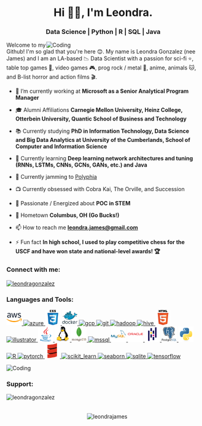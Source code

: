 <h1 align="center">Hi 👋🏽, I'm Leondra.</h1>
<h3 align="center">Data Science | Python | R | SQL | Java   </h3>
<img align="right" alt="Coding" width="400" src="https://d4804za1f1gw.cloudfront.net/wp-content/uploads/sites/100/2021/07/7992483484102289972.jpg">

Welcome to my Github! I'm so glad that you're here 😊. My name is Leondra Gonzalez (nee James) and I am an LA-based 📉 Data Scientist with a passion for sci-fi ⭐, table top games 🎲, video games 🎮, prog rock /  metal 🎸, anime, animals 🐱, and B-list horror and action films 🎬. 

- 💼 I’m currently working at **Microsoft as a Senior Analytical Program Manager**

- 🎓 Alumni Affiliations **Carnegie Mellon University, Heinz College, Otterbein University, Quantic School of Business and Technology**

- 📚 Currently studying **PhD in Information Technology, Data Science and Big Data Analytics at University of the Cumberlands, School of Computer and Information Science**

- 📓 Currently learning **Deep learning network architectures and tuning (RNNs, LSTMs, CNNs, GCNs, GANs, etc.) and Java**

- 🎵 Currently jamming to [Polyphia](https://www.youtube.com/watch?v=Z5NoQg8LdDk)

- 📺 Currently obsessed with Cobra Kai, The Orville, and Succession

- 🔋 Passionate / Energized about **POC in STEM**

- 🏡 Hometown **Columbus, OH (Go Bucks!)**

- 📫 How to reach me **leondra.james@gmail.com**

- ⚡ Fun fact **In high school, I used to play competitive chess for the USCF and have won state and national-level awards! 🏆**

<h3 align="left">Connect with me:</h3>
<p align="left">
<a href="https://linkedin.com/in/leondragonzalez" target="blank"><img align="center" src="https://raw.githubusercontent.com/rahuldkjain/github-profile-readme-generator/master/src/images/icons/Social/linked-in-alt.svg" alt="leondragonzalez" height="30" width="40" /></a>
</p>

<h3 align="left">Languages and Tools:</h3>
<p align="left"> <a href="https://aws.amazon.com" target="_blank" rel="noreferrer"> <img src="https://raw.githubusercontent.com/devicons/devicon/master/icons/amazonwebservices/amazonwebservices-original-wordmark.svg" alt="aws" width="40" height="40"/> </a> <a href="https://azure.microsoft.com/en-in/" target="_blank" rel="noreferrer"> <img src="https://www.vectorlogo.zone/logos/microsoft_azure/microsoft_azure-icon.svg" alt="azure" width="40" height="40"/> </a> <a href="https://www.w3schools.com/css/" target="_blank" rel="noreferrer"> <img src="https://raw.githubusercontent.com/devicons/devicon/master/icons/css3/css3-original-wordmark.svg" alt="css3" width="40" height="40"/> </a> <a href="https://www.docker.com/" target="_blank" rel="noreferrer"> <img src="https://raw.githubusercontent.com/devicons/devicon/master/icons/docker/docker-original-wordmark.svg" alt="docker" width="40" height="40"/> </a> <a href="https://cloud.google.com" target="_blank" rel="noreferrer"> <img src="https://www.vectorlogo.zone/logos/google_cloud/google_cloud-icon.svg" alt="gcp" width="40" height="40"/> </a> <a href="https://git-scm.com/" target="_blank" rel="noreferrer"> <img src="https://www.vectorlogo.zone/logos/git-scm/git-scm-icon.svg" alt="git" width="40" height="40"/> </a> <a href="https://hadoop.apache.org/" target="_blank" rel="noreferrer"> <img src="https://www.vectorlogo.zone/logos/apache_hadoop/apache_hadoop-icon.svg" alt="hadoop" width="40" height="40"/> </a> <a href="https://hive.apache.org/" target="_blank" rel="noreferrer"> <img src="https://www.vectorlogo.zone/logos/apache_hive/apache_hive-icon.svg" alt="hive" width="40" height="40"/> </a> <a href="https://www.w3.org/html/" target="_blank" rel="noreferrer"> <img src="https://raw.githubusercontent.com/devicons/devicon/master/icons/html5/html5-original-wordmark.svg" alt="html5" width="40" height="40"/> </a> <a href="https://www.adobe.com/in/products/illustrator.html" target="_blank" rel="noreferrer"> <img src="https://www.vectorlogo.zone/logos/adobe_illustrator/adobe_illustrator-icon.svg" alt="illustrator" width="40" height="40"/> </a> <a href="https://www.java.com" target="_blank" rel="noreferrer"> <img src="https://raw.githubusercontent.com/devicons/devicon/master/icons/java/java-original.svg" alt="java" width="40" height="40"/> </a> <a href="https://www.linux.org/" target="_blank" rel="noreferrer"> <img src="https://raw.githubusercontent.com/devicons/devicon/master/icons/linux/linux-original.svg" alt="linux" width="40" height="40"/> </a> <a href="https://www.mongodb.com/" target="_blank" rel="noreferrer"> <img src="https://raw.githubusercontent.com/devicons/devicon/master/icons/mongodb/mongodb-original-wordmark.svg" alt="mongodb" width="40" height="40"/> </a> <a href="https://www.microsoft.com/en-us/sql-server" target="_blank" rel="noreferrer"> <img src="https://www.svgrepo.com/show/303229/microsoft-sql-server-logo.svg" alt="mssql" width="40" height="40"/> </a> <a href="https://www.mysql.com/" target="_blank" rel="noreferrer"> <img src="https://raw.githubusercontent.com/devicons/devicon/master/icons/mysql/mysql-original-wordmark.svg" alt="mysql" width="40" height="40"/> </a> <a href="https://www.oracle.com/" target="_blank" rel="noreferrer"> <img src="https://raw.githubusercontent.com/devicons/devicon/master/icons/oracle/oracle-original.svg" alt="oracle" width="40" height="40"/> </a> <a href="https://pandas.pydata.org/" target="_blank" rel="noreferrer"> <img src="https://raw.githubusercontent.com/devicons/devicon/2ae2a900d2f041da66e950e4d48052658d850630/icons/pandas/pandas-original.svg" alt="pandas" width="40" height="40"/> </a> <a href="https://www.postgresql.org" target="_blank" rel="noreferrer"> <img src="https://raw.githubusercontent.com/devicons/devicon/master/icons/postgresql/postgresql-original-wordmark.svg" alt="postgresql" width="40" height="40"/> </a> <a href="https://www.python.org" target="_blank" rel="noreferrer"> <img src="https://raw.githubusercontent.com/devicons/devicon/master/icons/python/python-original.svg" alt="python" width="40" height="40"/> </a> <a href="r-project.org" target="_blank" rel="noreferrer"> <img src="https://upload.wikimedia.org/wikipedia/commons/thumb/1/1b/R_logo.svg/2560px-R_logo.svg.png" alt="R" width="40" height="40"/> </a> <a href="https://pytorch.org/" target="_blank" rel="noreferrer"> <img src="https://www.vectorlogo.zone/logos/pytorch/pytorch-icon.svg" alt="pytorch" width="40" height="40"/> </a> <a href="https://www.scala-lang.org" target="_blank" rel="noreferrer"> <img src="https://raw.githubusercontent.com/devicons/devicon/master/icons/scala/scala-original.svg" alt="scala" width="40" height="40"/> </a> <a href="https://scikit-learn.org/" target="_blank" rel="noreferrer"> <img src="https://upload.wikimedia.org/wikipedia/commons/0/05/Scikit_learn_logo_small.svg" alt="scikit_learn" width="40" height="40"/> </a> <a href="https://seaborn.pydata.org/" target="_blank" rel="noreferrer"> <img src="https://seaborn.pydata.org/_images/logo-mark-lightbg.svg" alt="seaborn" width="40" height="40"/> </a> <a href="https://www.sqlite.org/" target="_blank" rel="noreferrer"> <img src="https://www.vectorlogo.zone/logos/sqlite/sqlite-icon.svg" alt="sqlite" width="40" height="40"/> </a> <a href="https://www.tensorflow.org" target="_blank" rel="noreferrer"> <img src="https://www.vectorlogo.zone/logos/tensorflow/tensorflow-icon.svg" alt="tensorflow" width="40" height="40"/> </a> </p>

![Coding](https://i.pinimg.com/originals/0f/64/48/0f6448b97d4f34d69dd1473269591ba8.gif)

<h3 align="left">Support:</h3>
<p><a href="https://www.buymeacoffee.com/leondragonzalez"> <img align="left" src="https://cdn.buymeacoffee.com/buttons/v2/default-yellow.png" height="50" width="210" alt="leondragonzalez" /></a></p><br><br>

<p><img align="center" src="https://github-readme-stats.vercel.app/api/top-langs?username=leondrajames&show_icons=true&locale=en&layout=compact" alt="leondrajames" /></p>
